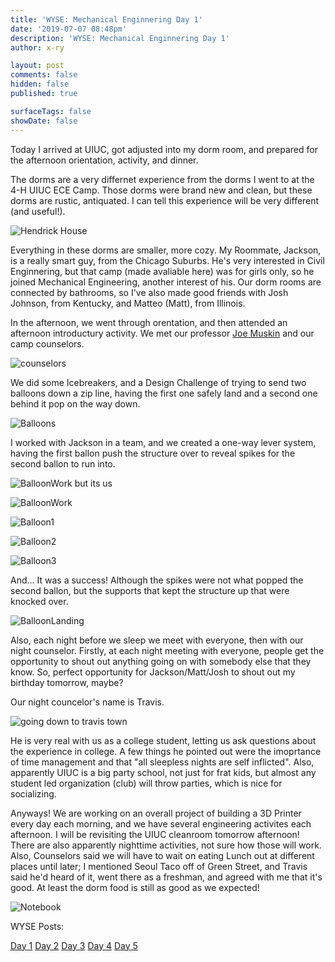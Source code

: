 ```yaml
---
title: 'WYSE: Mechanical Enginnering Day 1'
date: '2019-07-07 08:48pm'
description: 'WYSE: Mechanical Enginnering Day 1'
author: x-ry

layout: post
comments: false
hidden: false
published: true

surfaceTags: false
showDate: false
---
```


Today I arrived at UIUC, got adjusted into my dorm room, and prepared for the afternoon orientation, activity, and dinner. 

The dorms are a very differnet experience from the dorms I went to at the 4-H UIUC ECE Camp. Those dorms were brand new and clean, but these dorms are rustic, antiquated. I can tell this experience will be very different (and useful!).

![Hendrick House](https://x-ry.github.io/assets/images/WYSE/hendrickIntro.gif)

Everything in these dorms are smaller, more cozy. My Roommate, Jackson, is a really smart guy, from the Chicago Suburbs. He's very interested in Civil Enginnering, but that camp (made avaliable here) was for girls only, so he joined Mechanical Engineering, another interest of his. Our dorm rooms are connected by bathrooms, so I've also made good friends with Josh Johnson, from Kentucky, and Matteo (Matt), from Illinois. 

In the afternoon, we went through orentation, and then attended an afternoon introductury activity. We met our professor [Joe Muskin](http://irise.illinois.edu/about-us/muskin.html) and our camp counselors.

![counselors](https://x-ry.github.io/assets/images/WYSE/Counselors.jpg)

We did some Icebreakers, and a Design Challenge of trying to send two balloons down a zip line, having the first one safely land and a second one behind it pop on the way down. 

![Balloons](https://x-ry.github.io/assets/images/WYSE/Balloon.jpg)

I worked with Jackson in a team, and we created a one-way lever system, having the first ballon push the structure over to reveal spikes for the second ballon to run into. 


![BalloonWork but its us](https://x-ry.github.io/assets/images/WYSE/goodone.png)

![BalloonWork](https://x-ry.github.io/assets/images/WYSE/BalloonWork.jpg)

![Balloon1](https://x-ry.github.io/assets/images/WYSE/Balloon1.jpg)

![Balloon2](https://x-ry.github.io/assets/images/WYSE/Balloon2.jpg)

![Balloon3](https://x-ry.github.io/assets/images/WYSE/Balloon3.jpg)

And... It was a success! Although the spikes were not what popped the second ballon, but the supports that kept the structure up that were knocked over. 

![BalloonLanding](https://x-ry.github.io/assets/images/WYSE/BalloonLand.jpg)

Also, each night before we sleep we meet with everyone, then with our night counselor. Firstly, at each night meeting with everyone, people get the opportunity to shout out anything going on with somebody else that they know. So, perfect opportunity for Jackson/Matt/Josh to shout out my birthday tomorrow, maybe?

Our night councelor's name is Travis. 

![going down to travis town](https://x-ry.github.io/assets/images/WYSE/Travis1.jpg)

He is very real with us as a college student, letting us ask questions about the experience in college. A few things he pointed out were the imoprtance of time management and that "all sleepless nights are self inflicted". Also, apparently UIUC is a big party school, not just for frat kids, but almost any student led organization (club) will throw parties, which is nice for socializing. 

Anyways! We are working on an overall project of building a 3D Printer every day each morning, and we have several engineering activites each afternoon. I will be revisiting the UIUC cleanroom tomorrow afternoon! There are also apparently nighttime activities, not sure how those will work. Also, Counselors said we will have to wait on eating Lunch out at different places until later; I mentioned Seoul Taco off of Green Street, and Travis said he'd heard of it, went there as a freshman, and agreed with me that it's good. At least the dorm food is still as good as we expected!

![Notebook](https://x-ry.github.io/assets/images/WYSE/Notebook.jpeg)


WYSE Posts:

[Day 1](https://x-ry.github.io/WYSE1/) [Day 2](https://x-ry.github.io/WYSE2/) [Day 3](https://x-ry.github.io/WYSE3/) [Day 4](https://x-ry.github.io/WYSE4/) [Day 5](https://x-ry.github.io/WYSE5/)